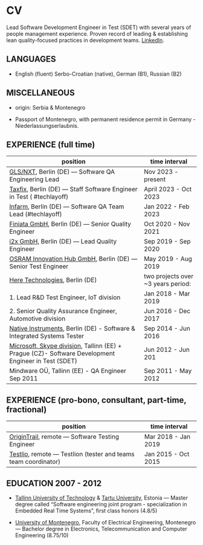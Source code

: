 # CV

Lead Software Development Engineer in Test (SDET) with several years of people management experience. Proven record of leading & establishing lean quality-focused practices in development teams. [LinkedIn](https://www.linkedin.com/in/radomirsebek/).

## LANGUAGES

- English (fluent) Serbo-Croatian (native), German (B1), Russian (B2)

## MISCELLANEOUS

- origin: Serbia & Montenegro

- Passport of Montenegro, with permanent residence permit in Germany - Niederlassungserlaubnis.

## EXPERIENCE (full time)

| position                                                                                              | time interval                        |
| --------------------------------------------------------------------------------------------------- | ---------------------------------- |
| [GLS/NXT](https://www.glsnxt.com/), Berlin (DE) — Software QA Engineering Lead                                                 | Nov 2023 - present                 |
| [Taxfix](https://www.taxfix.de), Berlin (DE) — Staff Software Engineer in Test ( #techlayoff)                                | April 2023 - Oct 2023              |
| [Infarm](https://www.infarm.com/), Berlin (DE) — Software QA Team Lead (#techlayoff)                                           | Jan 2022 - Feb 2023                |
| [Finiata GmbH](https://www.finiata.com), Berlin (DE) — Senior Quality Engineer                                                 | Oct 2020 - Nov 2021                |
| [i2x GmbH](https://i2x.ai/), Berlin (DE) — Lead Quality Engineer                                                       | Sep 2019 - Sep 2020                 |
| [OSRAM Innovation Hub GmbH](https://www.lightelligence.io/), Berlin (DE) — Senior Test Engineer                                       | May 2019 - Aug 2019                |
| [Here Technologies](https://www.here.com/), Berlin (DE)                                                                      | two projects over ~3 years period: |
| 1. Lead R&D Test Engineer, IoT division                                                                | Jan 2018 - Mar 2019                |
| 2. Senior Quality Assurance Engineer, Automotive division                                              | Jun 2016 - Dec 2017                |
| [Native Instruments](https://www.here.com/), Berlin (DE) - Software & Integrated Systems Tester                              | Sep 2014 - Jun 2016                |
| [Microsoft, Skype division](https://www.skype.com/en/), Tallinn (EE) + Prague (CZ)- Software Development Engineer in Test (SDET) | Jun 2012 - Jun 201                 |
| Mindware OÜ, Tallinn (EE) - QA Engineer Sep 2011                                                      | Sep 2011 - May 2012                |


## EXPERIENCE (pro-bono, consultant, part-time, fractional)

| position      | time interval |
| ----------- | ----------- |
| [OriginTrail](https://origintrail.io/), remote — Software Testing Engineer      | Mar 2018 - Jan 2019       |
| [Testlio](https://testlio.com/), remote — Testlion (tester and teams team coordinator)   | Jan 2015 - Oct 2015        |

## EDUCATION 2007 - 2012

- [Tallinn University of Technology](https://taltech.ee/en) & [Tartu University](https://ut.ee/en), Estonia — Master degree called “Software engineering joint program - specialization in Embedded Real Time Systems”, first class honors (4.8/5)

- [University of Montenegro](https://www.ucg.ac.me/), Faculty of Electrical Engineering, Montenegro — Bachelor degree in Electronics, Telecommunication and Computer Engineering (8.75/10)
